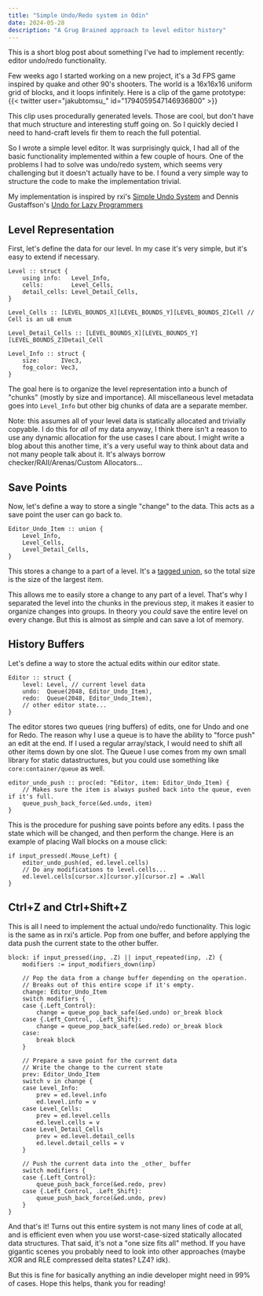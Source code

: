 ```yaml
---
title: "Simple Undo/Redo system in Odin"
date: 2024-05-28
description: "A Grug Brained approach to level editor history"
---
```


This is a short blog post about something I've had to implement recently: editor undo/redo functionality.

Few weeks ago I started working on a new project, it's a 3d FPS game inspired by quake and other 90's shooters.
The world is a 16x16x16 uniform grid of blocks, and it loops infinitely. Here is a clip of the game prototype:
{{< twitter user="jakubtomsu_" id="1794059547146936800" >}}

This clip uses procedurally generated levels. Those are cool, but don't have that much structure and interesting stuff going on. So I quickly decied I need to hand-craft levels fir them to reach the full potential.

So I wrote a simple level editor. It was surprisingly quick, I had all of the basic functionality implemented within a few couple of hours. One of the problems I had to solve was undo/redo system, which seems very challenging but it doesn't actually have to be. I found a very simple way to structure the code to make the implementation trivial.

My implementation is inspired by rxi's [Simple Undo System](https://rxi.github.io/a_simple_undo_system.html) and Dennis Gustaffson's [Undo for Lazy Programmers](https://blog.voxagon.se/2018/07/10/undo-for-lazy-programmers.html)

## Level Representation
First, let's define the data for our level. In my case it's very simple, but it's easy to extend if necessary.
```odin
Level :: struct {
    using info:   Level_Info,
    cells:        Level_Cells,
    detail_cells: Level_Detail_Cells,
}

Level_Cells :: [LEVEL_BOUNDS_X][LEVEL_BOUNDS_Y][LEVEL_BOUNDS_Z]Cell // Cell is an u8 enum

Level_Detail_Cells :: [LEVEL_BOUNDS_X][LEVEL_BOUNDS_Y][LEVEL_BOUNDS_Z]Detail_Cell

Level_Info :: struct {
    size:      IVec3,
    fog_color: Vec3,
}
```

The goal here is to organize the level representation into a bunch of "chunks" (mostly by size and importance). All miscellaneous level metadata goes into `Level_Info` but other big chunks of data are a separate member.

Note: this assumes all of your level data is statically allocated and trivially copyable. I do this for _all_ of my data anyway, I think there isn't a reason to use any dynamic allocation for the use cases I care about. I might write a blog about this another time, it's a very useful way to think about data and not many people talk about it. It's always borrow checker/RAII/Arenas/Custom Allocators...

## Save Points
Now, let's define a way to store a single "change" to the data. This acts as a save point the user can go back to.

```odin
Editor_Undo_Item :: union {
    Level_Info,
    Level_Cells,
    Level_Detail_Cells,
}
```

This stores a change to a part of a level. It's a [tagged union](https://odin-lang.org/docs/overview/#unions), so the total size is the size of the largest item.

This allows me to easily store a change to any part of a level. That's why I separated the level into the chunks in the previous step, it makes it easier to organize changes into groups. In theory you _could_ save the entire level on every change. But this is almost as simple and can save a lot of memory.

## History Buffers
Let's define a way to store the actual edits within our editor state.

```odin
Editor :: struct {
    level: Level, // current level data
    undo:  Queue(2048, Editor_Undo_Item),
    redo:  Queue(2048, Editor_Undo_Item),
    // other editor state...
}
```

The editor stores two queues (ring buffers) of edits, one for Undo and one for Redo. The reason why I use a queue is to have the ability to "force push" an edit at the end. If I used a regular array/stack, I would need to shift all other items down by one slot. The Queue I use comes from my own small library for static datastructures, but you could use something like `core:container/queue` as well.

```odin
editor_undo_push :: proc(ed: ^Editor, item: Editor_Undo_Item) {
    // Makes sure the item is always pushed back into the queue, even if it's full.
    queue_push_back_force(&ed.undo, item)
}
```

This is the procedure for pushing save points before any edits. I pass the state which will be changed, and then perform the change. Here is an example of placing Wall blocks on a mouse click:

```odin
if input_pressed(.Mouse_Left) {
    editor_undo_push(ed, ed.level.cells)
    // Do any modifications to level.cells...
    ed.level.cells[cursor.x][cursor.y][cursor.z] = .Wall
}
```

## Ctrl+Z and Ctrl+Shift+Z
This is all I need to implement the actual undo/redo functionality. This logic is the same as in rxi's article. Pop from one buffer, and before applying the data push the current state to the other buffer.

```odin
block: if input_pressed(inp, .Z) || input_repeated(inp, .Z) {
    modifiers := input_modifiers_down(inp)
    
    // Pop the data from a change buffer depending on the operation.
    // Breaks out of this entire scope if it's empty.
    change: Editor_Undo_Item
    switch modifiers {
    case {.Left_Control}:
        change = queue_pop_back_safe(&ed.undo) or_break block
    case {.Left_Control, .Left_Shift}:
        change = queue_pop_back_safe(&ed.redo) or_break block
    case:
        break block
    }
    
    // Prepare a save point for the current data
    // Write the change to the current state
    prev: Editor_Undo_Item
    switch v in change {
    case Level_Info:
        prev = ed.level.info
        ed.level.info = v
    case Level_Cells:
        prev = ed.level.cells
        ed.level.cells = v
    case Level_Detail_Cells
        prev = ed.level.detail_cells
        ed.level.detail_cells = v
    }
    
    // Push the current data into the _other_ buffer
    switch modifiers {
    case {.Left_Control}:
        queue_push_back_force(&ed.redo, prev)
    case {.Left_Control, .Left_Shift}:
        queue_push_back_force(&ed.undo, prev)
    }
}
```

And that's it! Turns out this entire system is not many lines of code at all, and is efficient even when you use worst-case-sized statically allocated data structures. That said, it's not a "one size fits all" method. If you have gigantic scenes you probably need to look into other approaches (maybe XOR and RLE compressed delta states? LZ4? idk).

But this is fine for basically anything an indie developer might need in 99% of cases. Hope this helps, thank you for reading!